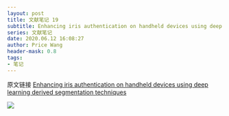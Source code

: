 ```yaml
---
layout: post
title: 文献笔记 19
subtitle: Enhancing iris authentication on handheld devices using deep learning derived segmentation techniques
series: 文献笔记
date: 2020.06.12 16:08:27
author: Price Wang
header-mask: 0.8
tags:
- 笔记
---
```


原文链接 [Enhancing iris authentication on handheld devices using deep learning derived segmentation techniques](https://ieeexplore.ieee.org/document/8326219)

<img class="post_img" src="{{ site.baseurl }}/img/post/{{ page.series }}/{{ page.title }}.png">
